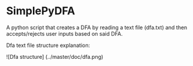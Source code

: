 # SimplePyDFA
A python script that creates a DFA by reading a text file (dfa.txt) and then accepts/rejects user inputs based on said DFA.

Dfa text file structure explanation:

![Dfa structure] (../master/doc/dfa.png)



